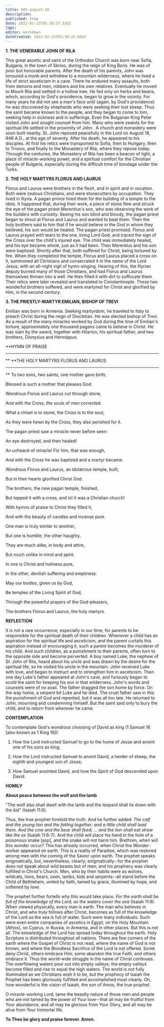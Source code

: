 ```yaml
---
title: 605-august-18
description: 
published: true
date: 2022-02-23T05:30:27.516Z
tags: 
editor: markdown
dateCreated: 2022-02-23T05:30:25.665Z
---
```



**1. THE VENERABLE JOHN OF RILA**

This great ascetic and saint of the Orthodox Church was born near Sofia, Bulgaria, in the town of Skrino, during the reign of King Boris. He was of poor but honorable parents. After the death of his parents, John was tonsured a monk and withdrew to a mountain wilderness, where he lived a life of strict asceticism in a cave. There he endured many assaults, both from demons and men, robbers and his own relatives. Eventually he moved to Mount Rila and settled in a hollow tree. He fed only on herbs and beans, which, according to God's providence, began to grow in the vicinity. For many years he did not see a man's face until (again, by God's providence) he was discovered by shepherds who were seeking their lost sheep. Thus the saint became known to the people, and they began to come to him, seeking help in sickness and in sufferings. Even the Bulgarian King Peter visited John and sought counsel from him. Many who were zealots for the spiritual life settled in the proximity of John.  A church and monastery were soon built nearby. St. John reposed peacefully in the Lord on August 18, 946 A.D., at the age of seventy. After his death, he appeared to his disciples. At first his relics were transported to Sofia, then to Hungary, then to Trnovo, and finally to the Monastery of Rila, where they repose today. Through the centuries, the Monastery of Rila has been a beacon of light, a place of miracle-working power, and a spiritual comfort for the Christian people of Bulgaria, especially during the difficult time of bondage under the Turks.

**2. THE HOLY MARTYRS FLORUS AND LAURUS**

Florus and Laurus were brothers in the flesh, and in spirit and in vocation. Both were zealous Christians, and were stonecutters by occupation. They lived in Illyria. A pagan prince hired them for the building of a temple to the idols. It happened that, during their work, a piece of stone flew and struck the eye of the pagan priest Merentius's son, who was observing the work of the builders with curiosity. Seeing his son blind and bloody, the pagan priest began to shout at Florus and Laurus and wanted to beat them. Then the holy brothers said to him that if he would believe in the God in whom they believed, his son would be healed. The pagan priest promised. Florus and Laurus prayed with tears to the one, living Lord God, and traced the sign of the Cross over the child's injured eye. The child was immediately healed, and his eye became whole, just as it had been. Then Merentius and his son were baptized. Shortly after that, both suffered for Christ, being tortured by fire. When they completed the temple, Florus and Laurus placed a cross on it, summoned all Christians and consecrated it in the name of the Lord Jesus, with an all-night vigil of hymn-singing. Hearing of this, the Illyrian deputy burned many of those Christians, and had Florus and Laurus themselves thrown into a well. He then filled it with dirt to suffocate them. Their relics were later revealed and translated to Constantinople. These two wonderful brothers suffered, and were martyred for Christ and glorified by Him, in the second century.

**3. THE PRIESTLY-MARTYR EMILIAN, BISHOP OF TREVI**

Emilian was born in Armenia. Seeking martyrdom, he traveled to Italy to preach Christ during the reign of Diocletian. He was elected bishop of Trevi. As a result of the many miracles worked by God during the time of Emilian's torture, approximately one thousand pagans came to believe in Christ. He was slain by the sword, together with Hilarion, his spiritual father, and two brothers, Dionysius and Hermippus.


**HYMN OF PRAISE
**** 
**
**THE HOLY MARTYRS FLORUS AND LAURUS
**** 
**
To two sons, two saints, one mother gave birth;
 

Blessed is such a mother that pleases God.
 

Wondrous Florus and Laurus cut through stone,
 

And with the Cross, the souls of men corrected.
 

What a chisel is to stone, the Cross is to the soul;
 

As they were hewn by the Cross, they also perished for it.


The pagan priest saw a miracle never before seen:
 

An eye destroyed, and then healed!
 

An unheard-of miracle! For him, that was enough,
 

And with the Cross he was baptized and a martyr became.
 

Wondrous Florus and Laurus, an idolatrous temple, built,
 

But in their hearts glorified Christ God.
 

The brothers, the new pagan temple, finished,
 

But topped it with a cross, and lo! it was a Christian church!
 

With hymns of praise to Christ they filled it,
 

And with the beauty of candles and incense pure.
 

One man is truly similar to another,
 

But one is humble, the other haughty.
 

They are much alike, in body and attire,
 

But much unlike in mind and spirit.
 

In one is Christ and holiness pure,
 

In the other, devilish suffering and emptiness.
 

May our bodies, given us by God,
 

Be temples of the Living Spirit of God,
 

Through the powerful prayers of the God-pleasers,
 

The brothers Florus and Laurus, the holy martyrs.
 

**REFLECTION**

It is not a rare occurrence, especially in our time, for parents to be responsible for the spiritual death of their children. Whenever a child has an aspiration for the spiritual life and asceticism, and the parent curtails this aspiration instead of encouraging it, such a parent becomes the murderer of his child. And such children, as a punishment to their parents, often turn to the opposite side and become perverted. A boy named Luke, the nephew of St. John of Rila, heard about his uncle and was drawn by the desire for the spiritual life, so he visited his uncle in the mountain. John received Luke with love, and began to instruct and to strengthen him in asceticism. Then one day Luke's father appeared at John's cave, and furiously began to scold the saint for keeping his son in that wilderness. John's words and counsels were of no avail. The father dragged the son home by force. On the way home, a serpent bit Luke and he died. The cruel father saw in this the punishment of God and repented, but it was all too late. He returned to John, mourning and condemning himself. But the saint said only to bury the child, and to return from wherever he came.


**CONTEMPLATION**


To contemplate God's wondrous choosing of David as king (1 Samuel 16 [also known as 1 King 16]):

1.  How the Lord instructed Samuel to go to the home of Jesse and anoint one of his sons as king;

1.  How the Lord instructed Samuel to anoint David, a herder of sheep, the eighth and youngest son of Jesse;

1.  How Samuel anointed David, and how the Spirit of God descended upon David.


**HOMILY**


**About peace between the wolf and the lamb**

"The wolf also shall dwell with the lamb and the leopard shall lie down with the kid" (Isaiah 11:6).

Thus, the true prophet foretold the truth. And he further added: *The calf and the young lion and the fatling together; and a little child shall lead them. And the cow and the bear shall feed; … and the lion shall eat straw like the ox* (Isaiah 11:6-7). And the child will place his hand in the hole of a poisonous snake [asp], and the snake will not harm him. Brethren, when will this wonder occur? This has already occurred, when Christ the Wonder-worker appeared on earth. This is a reality of Paradise, which was restored among men with the coming of the Savior upon earth. The prophet speaks enigmatically, but, nevertheless, clearly; enigmatically--for the prophet does not speak about wild beasts but of men; and his prophecy was clearly fulfilled in Christ's Church. Men, who by their habits were as wolves, wildcats, lions, bears, oxen, lambs, kids and serpents--all stand before the Child of Bethlehem, united by faith, tamed by grace, illumined by hope, and softened by love.

The prophet further fortells why this would take place. *For the earth shall be full of the knowledge of the Lord, as the waters cover the sea* (Isaiah 11:9). When viewed physically, every man is earth. The man who believes in Christ, and who truly follows after Christ, becomes as full of the knowledge of the Lord as the sea is full of water. Such were many individuals. Such were even entire companies of ascetics in Egypt, on the Holy Mountain [Athos], on Cyprus, in Russia, in Armenia, and in other places. But this is not all. The knowledge of the Lord has spread today throughout the earth. Holy Scripture is distributed throughout all nations. There are few corners of the earth where the Gospel of Christ is not read, where the name of God is not known, and where the Bloodless Sacrifice of the Lord is not offered. Some deny Christ, others embrace Him; some abandon the true Faith, and others embrace it. Thus the world-wide struggle in the name of Christ continues. The overflowing waters pour out into empty valleys; the empty valleys become filled and rise to equal the high waters. The world is not fully illuminated as we Christians wish it to be, but the prophecy of Isaiah the Prophet has been gloriously fulfilled and accomplished most clearly. Oh, how wonderful is the vision of Isaiah, the son of Amos, the true prophet. 

O miracle-working Lord, tame the beastly nature of those men and people who are not tamed by the power of Your love--that all may be fruitful from Your abundance, and all may be glorious from Your Glory, and all may be alive from Your Immortal life.

**To Thee be glory and praise forever. Amen.**
